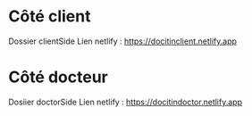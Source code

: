 # Côté client
Dossier clientSide
Lien netlify : https://docitinclient.netlify.app

# Côté docteur
Dosiier doctorSide
Lien netlify : https://docitindoctor.netlify.app